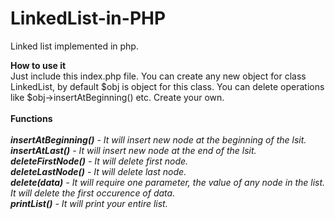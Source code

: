 # LinkedList-in-PHP
Linked list implemented in php.

<b>How to use it</b><br>
Just include this index.php file. You can create any new object for class LinkedList, by default $obj is object for this class. You can delete operations like $obj->insertAtBeginning() etc. Create your own.
<br><br>
<b>Functions</b>
<br><br>
<i>
<b>insertAtBeginning()</b> - It will insert new node at the beginning of the lsit.
<br>
<b>insertAtLast()</b> - It will insert new node at the end of the lsit.
<br>
<b>deleteFirstNode()</b> - It will delete first node.
<br>
<b>deleteLastNode()</b> - It will delete last node.
<br>
<b>delete(data)</b> - It will require one parameter, the value of any node in the list. It will delete the first occurence of data.
<br>
<b>printList()</b> - It will print your entire list.


</i>
